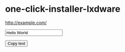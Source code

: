 # one-click-installer-lxdware
<http://example.com/>

<!-- The text field -->
<input type="text" value="Hello World" id="myInput">

<!-- The button used to copy the text -->
<button onclick="myFunction()">Copy text</button>
